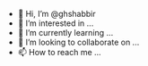 - 👋 Hi, I’m @ghshabbir
- 👀 I’m interested in ...
- 🌱 I’m currently learning ...
- 💞️ I’m looking to collaborate on ...
- 📫 How to reach me ...

<!---
ghshabbir/ghshabbir is a ✨ special ✨ repository because its `README.md` (this file) appears on your GitHub profile.
You can click the Preview link to take a look at your changes.
--->
